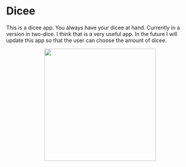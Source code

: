 # Dicee
This is a dicee app.  You always have your dicee at hand. 
Currently in a version in  two-dice. 
I think that is a very useful app. In the future I will update this app so that the user can choose the amount of dicee.

<p align = "center">
<img width = "300" src = "https://user-images.githubusercontent.com/67439169/86146840-fd25f380-baf8-11ea-8661-34933b84128a.png">
</p>
